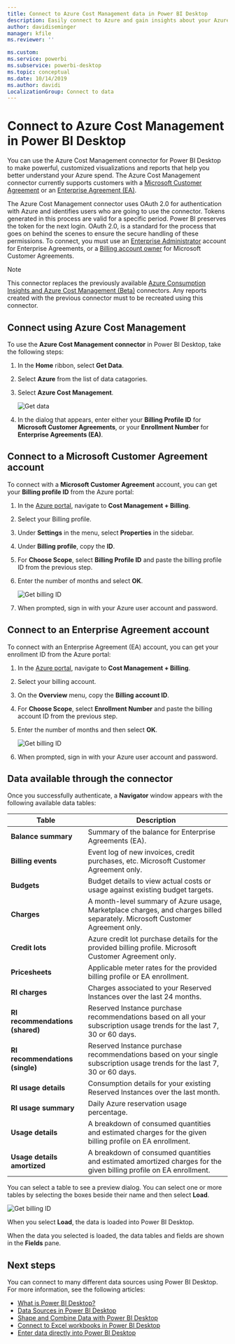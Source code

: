 ```yaml
---
title: Connect to Azure Cost Management data in Power BI Desktop
description: Easily connect to Azure and gain insights about your Azure cost and usage with Power BI Desktop
author: davidiseminger
manager: kfile
ms.reviewer: ''

ms.custom:
ms.service: powerbi
ms.subservice: powerbi-desktop
ms.topic: conceptual
ms.date: 10/14/2019
ms.author: davidi
LocalizationGroup: Connect to data
---
```


# Connect to Azure Cost Management in Power BI Desktop

You can use the Azure Cost Management connector for Power BI Desktop to make powerful, customized visualizations and reports that help you better understand your Azure spend. The Azure Cost Management connector currently supports customers with a [Microsoft Customer Agreement](https://azure.microsoft.com/pricing/purchase-options/microsoft-customer-agreement/) or an [Enterprise Agreement (EA)](https://azure.microsoft.com/pricing/enterprise-agreement/).  

The Azure Cost Management connector uses OAuth 2.0 for authentication with Azure and identifies users who are going to use the connector. Tokens generated in this process are valid for a specific period. Power BI preserves the token for the next login. OAuth 2.0, is a standard for the process that goes on behind the scenes to ensure the secure handling of these permissions. To connect, you must use an [Enterprise Administrator](https://docs.microsoft.com/azure/billing/billing-understand-ea-roles) account for Enterprise Agreements, or a [Billing account owner](https://docs.microsoft.com/azure/billing/billing-understand-mca-roles) for Microsoft Customer Agreements. 

> [!NOTE]
> This connector replaces the previously available [Azure Consumption Insights and Azure Cost Management (Beta)](desktop-connect-azure-consumption-insights.md) connectors. Any reports created with the previous connector must to be recreated using this connector.

## Connect using Azure Cost Management

To use the **Azure Cost Management connector** in Power BI Desktop, take the following steps:

1.	In the **Home** ribbon, select **Get Data**.
2.	Select **Azure** from the list of data catagories.
3.	Select **Azure Cost Management**.

    ![Get data](media/desktop-connect-azure-cost-management/azure-cost-management-00b.png)

4. In the dialog that appears, enter either your **Billing Profile ID** for **Microsoft Customer Agreements**, or your **Enrollment Number** for **Enterprise Agreements (EA)**. 


## Connect to a Microsoft Customer Agreement account 

To connect with a **Microsoft Customer Agreement** account, you can get your **Billing profile ID** from the Azure portal:

1.	In the [Azure portal](https://portal.azure.com/), navigate to **Cost Management + Billing**.
2.	Select your Billing profile. 
3.	Under **Settings** in the menu, select **Properties** in the sidebar.
4.	Under **Billing profile**, copy the **ID**. 
5.	For **Choose Scope**, select **Billing Profile ID** and paste the billing profile ID from the previous step. 
6.	Enter the number of months and select **OK**.

    ![Get billing ID](media/desktop-connect-azure-cost-management/azure-cost-management-01a.png)

7.	When prompted, sign in with your Azure user account and password. 


## Connect to an Enterprise Agreement account

To connect with an Enterprise Agreement (EA) account, you can get your enrollment ID from the Azure portal:

1.	In the [Azure portal](https://portal.azure.com/), navigate to **Cost Management + Billing**.
2.	Select your billing account.
3.	On the **Overview** menu, copy the **Billing account ID**.
4.	For **Choose Scope**, select **Enrollment Number** and paste the billing account ID from the previous step. 
5.	Enter the number of months and then select **OK**.

    ![Get billing ID](media/desktop-connect-azure-cost-management/azure-cost-management-01b.png)

6.	When prompted, sign in with your Azure user account and password. 

## Data available through the connector

Once you successfully authenticate, a **Navigator** window appears with the following available data tables:



| **Table** | **Description** |
| --- | --- |
| **Balance summary** | Summary of the balance for Enterprise Agreements (EA). |
| **Billing events** | Event log of new invoices, credit purchases, etc. Microsoft Customer Agreement only. |
| **Budgets** | Budget details to view actual costs or usage against existing budget targets. |
| **Charges** | A month-level summary of Azure usage, Marketplace charges, and charges billed separately. Microsoft Customer Agreement only. |
| **Credit lots** | Azure credit lot purchase details for the provided billing profile. Microsoft Customer Agreement only. |
| **Pricesheets** | Applicable meter rates for the provided billing profile or EA enrollment. |
| **RI charges** | Charges associated to your Reserved Instances over the last 24 months. |
| **RI recommendations (shared)** | Reserved Instance purchase recommendations based on all your subscription usage trends for the last 7, 30 or 60 days. |
| **RI recommendations (single)** | Reserved Instance purchase recommendations based on your single subscription usage trends for the last 7, 30 or 60 days. |
| **RI usage details** | Consumption details for your existing Reserved Instances over the last month. |
| **RI usage summary** | Daily Azure reservation usage percentage. |
| **Usage details** | A breakdown of consumed quantities and estimated charges for the given billing profile on EA enrollment. |
| **Usage details amortized** | A breakdown of consumed quantities and estimated amortized charges for the given billing profile on EA enrollment. |

You can select a table to see a preview dialog. You can select one or more tables by selecting the boxes beside their name and then select **Load**.

![Get billing ID](media/desktop-connect-azure-cost-management/azure-cost-management-01c.png)

When you select **Load**, the data is loaded into Power BI Desktop. 

When the data you selected is loaded, the data tables and fields are shown in the **Fields** pane.


## Next steps

You can connect to many different data sources using Power BI Desktop. For more information, see the following articles:

* [What is Power BI Desktop?](desktop-what-is-desktop.md)
* [Data Sources in Power BI Desktop](desktop-data-sources.md)
* [Shape and Combine Data with Power BI Desktop](desktop-shape-and-combine-data.md)
* [Connect to Excel workbooks in Power BI Desktop](desktop-connect-excel.md)   
* [Enter data directly into Power BI Desktop](desktop-enter-data-directly-into-desktop.md)   
